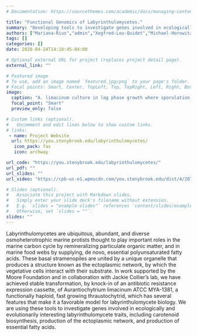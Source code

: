 ```yaml
---
# Documentation: https://sourcethemes.com/academic/docs/managing-content/

title: "Functional Genomics of Labyrinthulomycetes."
summary: "Developing tools to investigate genes involved in ecologically and evolutionarily interesting labyrinthulomycete traits, including carotenoid biosynthesis and the production of the ectoplasmic network."
authors: ["Mariana-Rius","admin","Xegfred-Lou-Quidet","Michael-Horowitz","Anbarasu-Karthikaichamy"]
tags: []
categories: []
date: 2020-04-24T14:10:45-04:00

# Optional external URL for project (replaces project detail page).
external_link: ""

# Featured image
# To use, add an image named `featured.jpg/png` to your page's folder.
# Focal points: Smart, Center, TopLeft, Top, TopRight, Left, Right, BottomLeft, Bottom, BottomRight.
image:
  caption: "A. limacinum culture in log phase growth where sporulation has taken place. Zoospores are somewhat ovoid in shape and can swim at great speed. A great variability in cell size exists within the culture; the zoospores are 5-8 μm wide, whilst the largest vegetative cells are 20-32 μm wide."
  focal_point: "Smart"
  preview_only: false

# Custom links (optional).
#   Uncomment and edit lines below to show custom links.
# links:
 - name: Project Website
  url: https://you.stonybrook.edu/labyrinthulomycetes/
   icon_pack: fas
   icon: archway

url_code: "https://you.stonybrook.edu/labyrinthulomycetes/"
url_pdf: ""
url_slides: ""
url_video: "https://cpb-us-e1.wpmucdn.com/you.stonybrook.edu/dist/4/2073/files/2017/03/field22-1wx9sjn.gif"

# Slides (optional).
#   Associate this project with Markdown slides.
#   Simply enter your slide deck's filename without extension.
#   E.g. `slides = "example-slides"` references `content/slides/example-slides.md`.
#   Otherwise, set `slides = ""`.
slides: ""
---
```

Labyrinthulomycetes are ubiquitous, abundant, and diverse osmoheterotrophic marine protists thought to play important roles in the marine carbon cycle by remineralizing particulate organic matter, and in marine food webs by supplying, de novo, essential polyunsaturated fatty acids. These basal stramenopiles are united by a unique organelle that produces a structure known as the ectoplasmic network, by which the vegetative cells interact with their substrate. In work supported by the Moore Foundation and in collaboration with Jackie Collier’s lab, we have achieved stable transformation, by knock-in of an antibiotic resistance expression cassette, of Aurantiochytrium limacinum ATCC MYA-1381, a functionally haploid, fast growing thraustochytrid, which has several features that make it a favorable model for labyrinthulomycete biology. We are using these tools to investigate genes involved in ecologically and evolutionarily interesting labyrinthulomycete traits, including carotenoid biosynthesis, production of the ectoplasmic network, and production of essential fatty acids.